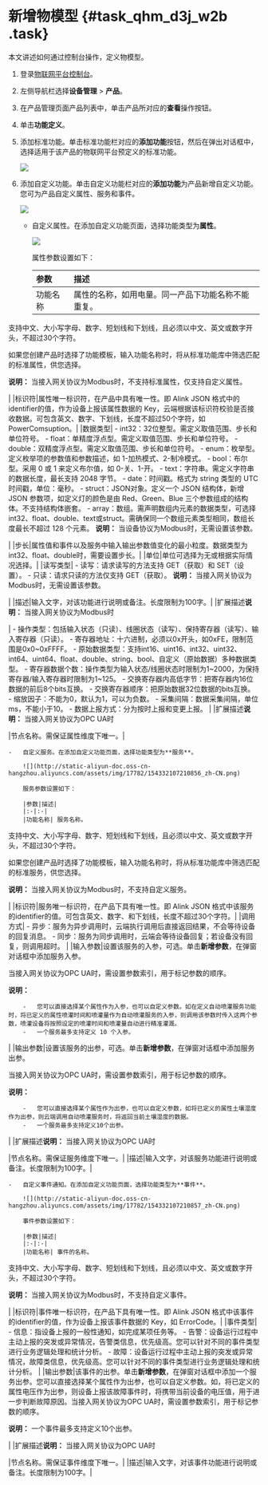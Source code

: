 # 新增物模型 {#task_qhm_d3j_w2b .task}

本文讲述如何通过控制台操作，定义物模型。

1.  登录[物联网平台控制台](http://iot.console.aliyun.com/)。 
2.  左侧导航栏选择**设备管理** \> **产品**。 
3.  在产品管理页面产品列表中，单击产品所对应的**查看**操作按钮。 
4.  单击**功能定义**。 
5.  添加标准功能。单击标准功能栏对应的**添加功能**按钮，然后在弹出对话框中，选择适用于该产品的物联网平台预定义的标准功能。 

    ![](http://static-aliyun-doc.oss-cn-hangzhou.aliyuncs.com/assets/img/17782/154332107132042_zh-CN.png)

6.  添加自定义功能。单击自定义功能栏对应的**添加功能**为产品新增自定义功能。您可为产品自定义属性、服务和事件。 

    ![](http://static-aliyun-doc.oss-cn-hangzhou.aliyuncs.com/assets/img/17782/154332107210854_zh-CN.png)

    -   自定义属性。在添加自定义功能页面，选择功能类型为**属性**。

        ![](http://static-aliyun-doc.oss-cn-hangzhou.aliyuncs.com/assets/img/17782/154332107210855_zh-CN.png)

        属性参数设置如下：

        |参数|描述|
        |:-|:-|
        |功能名称| 属性的名称，如用电量。同一产品下功能名称不能重复。

 支持中文、大小写字母、数字、短划线和下划线，且必须以中文、英文或数字开头，不超过30个字符。

 如果您创建产品时选择了功能模板，输入功能名称时，将从标准功能库中筛选匹配的标准属性，供您选择。

 **说明：** 当接入网关协议为Modbus时，不支持标准属性，仅支持自定义属性。

 |
        |标识符|属性唯一标识符，在产品中具有唯一性。即 Alink JSON 格式中的identifier的值，作为设备上报该属性数据的 Key，云端根据该标识符校验是否接收数据。可包含英文、数字、下划线，长度不超过50个字符，如 PowerComsuption。|
        |数据类型|         -   int32：32位整型。需定义取值范围、步长和单位符号。
        -   float：单精度浮点型。需定义取值范围、步长和单位符号。
        -   double：双精度浮点型。需定义取值范围、步长和单位符号。
        -   enum：枚举型。定义枚举项的参数值和参数描述，如 1-加热模式、2-制冷模式。
        -   bool：布尔型。采用 0 或 1 来定义布尔值，如 0-关、1-开。
        -   text：字符串。需定义字符串的数据长度，最长支持 2048 字节。
        -   date：时间戳。格式为 string 类型的 UTC 时间戳，单位：毫秒。
        -   struct：JSON对象。定义一个 JSON 结构体，新增 JSON 参数项，如定义灯的颜色是由 Red、Green、Blue 三个参数组成的结构体。不支持结构体嵌套。
        -   array：数组。需声明数组内元素的数据类型，可选择int32、float、double、text或struct。需确保同一个数组元素类型相同，数组长度最长不超过 128 个元素。
 **说明：** 当设备协议为Modbus时，无需设置该参数。

 |
        |步长|属性值和事件以及服务中输入输出参数值变化的最小粒度。数据类型为int32、float、double时，需要设置步长。|
        |单位|单位可选择为无或根据实际情况选择。|
        |读写类型|         -   读写：请求读写的方法支持 GET（获取）和 SET（设置）。
        -   只读：请求只读的方法仅支持 GET（获取）。
 **说明：** 当接入网关协议为Modbus时，无需设置该参数。

 |
        |描述|输入文字，对该功能进行说明或备注。长度限制为100字。|
        |扩展描述**说明：** 当接入网关协议为Modbus时

|         -   操作类型：包括输入状态（只读）、线圈状态（读写）、保持寄存器（读写）、输入寄存器（只读）。
        -   寄存器地址：十六进制，必须以0x开头，如0xFE，限制范围是0x0~0xFFFF。
        -   原始数据类型：支持int16、uint16、int32、uint32、int64、uint64、float、double、string、bool、自定义（原始数据）多种数据类型。
        -   寄存器数据个数：操作类型为输入状态/线圈状态时限制为1~2000，为保持寄存器/输入寄存器时限制为1~125。
        -   交换寄存器内高低字节：把寄存器内16位数据的前后8个bits互换。
        -   交换寄存器顺序：把原始数据32位数据的bits互换。
        -   缩放因子：不能为0，默认为1，可以为负数。
        -   采集间隔：数据采集间隔，单位ms，不能小于10。
        -   数据上报方式：分为按时上报和变更上报。
 |
        |扩展描述**说明：** 当接入网关协议为OPC UA时

|节点名称。需保证属性维度下唯一。|

    -   自定义服务。在添加自定义功能页面，选择功能类型为**服务**。

        ![](http://static-aliyun-doc.oss-cn-hangzhou.aliyuncs.com/assets/img/17782/154332107210856_zh-CN.png)

        服务参数设置如下：

        |参数|描述|
        |:-|:-|
        |功能名称| 服务名称。

 支持中文、大小写字母、数字、短划线和下划线，且必须以中文、英文或数字开头，不超过30个字符。

 如果您创建产品时选择了功能模板，输入功能名称时，将从标准功能库中筛选匹配的标准服务，供您选择。

 **说明：** 当接入网关协议为Modbus时，不支持自定义服务。

 |
        |标识符|服务唯一标识符，在产品下具有唯一性。即 Alink JSON 格式中该服务的identifier的值。可包含英文、数字、和下划线，长度不超过30个字符。|
        |调用方式|         -   异步：服务为异步调用时，云端执行调用后直接返回结果，不会等待设备的回复消息。
        -   同步：服务为同步调用时，云端会等待设备回复；若设备没有回复，则调用超时。
 |
        |输入参数|设置该服务的入参，可选。单击**新增参数**，在弹窗对话框中添加服务入参。

当接入网关协议为OPC UA时，需设置参数索引，用于标记参数的顺序。

**说明：** 

        -   您可以直接选择某个属性作为入参，也可以自定义参数。如在定义自动喷灌服务功能时，将已定义的属性喷灌时间和喷灌量作为自动喷灌服务的入参，则调用该参数时传入这两个参数，喷灌设备将按照设定的喷灌时间和喷灌量自动进行精准灌溉。
        -   一个服务最多支持定义 10 个入参。
|
        |输出参数|设置该服务的出参，可选。单击**新增参数**，在弹窗对话框中添加服务出参。

当接入网关协议为OPC UA时，需设置参数索引，用于标记参数的顺序。

**说明：** 

        -   您可以直接选择某个属性作为出参，也可以自定义参数，如将已定义的属性土壤湿度作为出参，则云端调用自动喷灌服务时，将返回当前土壤湿度的数据。
        -   一个服务最多支持定义10个出参。
|
        |扩展描述**说明：** 当接入网关协议为OPC UA时

|节点名称。需保证服务维度下唯一。|
        |描述|输入文字，对该服务功能进行说明或备注。长度限制为100字。|

    -   自定义事件通知。在添加自定义功能页面，选择功能类型为**事件**。

        ![](http://static-aliyun-doc.oss-cn-hangzhou.aliyuncs.com/assets/img/17782/154332107210857_zh-CN.png)

        事件参数设置如下：

        |参数|描述|
        |:-|:-|
        |功能名称| 事件的名称。

 支持中文、大小写字母、数字、短划线和下划线，且必须以中文、英文或数字开头，不超过30个字符。

 **说明：** 当接入网关协议为Modbus时，不支持自定义事件。

 |
        |标识符|事件唯一标识符，在产品下具有唯一性。即 Alink JSON 格式中该事件的identifier的值，作为设备上报该事件数据的 Key，如 ErrorCode。|
        |事件类型|         -   信息：指设备上报的一般性通知，如完成某项任务等。
        -   告警：设备运行过程中主动上报的突发或异常情况，告警类信息，优先级高。您可以针对不同的事件类型进行业务逻辑处理和统计分析。
        -   故障：设备运行过程中主动上报的突发或异常情况，故障类信息，优先级高。您可以针对不同的事件类型进行业务逻辑处理和统计分析。
 |
        |输出参数|该事件的出参。单击**新增参数**，在弹窗对话框中添加一个服务出参。您可以直接选择某个属性作为出参，也可以自定义参数。如，将已定义的属性电压作为出参，则设备上报该故障事件时，将携带当前设备的电压值，用于进一步判断故障原因。当接入网关协议为OPC UA时，需设置参数索引，用于标记参数的顺序。

**说明：** 一个事件最多支持定义10个出参。

|
        |扩展描述**说明：** 当接入网关协议为OPC UA时

|节点名称。需保证事件维度下唯一。|
        |描述|输入文字，对该事件功能进行说明或备注。长度限制为100字。|


